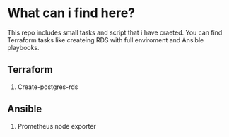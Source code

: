 # What can i find here?
This repo includes small tasks and script that i have craeted. You can find Terraform tasks like createing RDS with full enviroment and Ansible playbooks.

## Terraform 
1. Create-postgres-rds

## Ansible 
1. Prometheus node exporter
